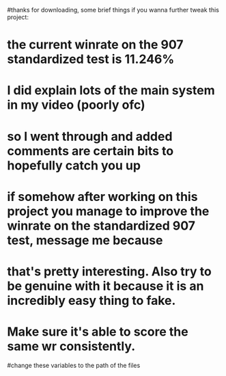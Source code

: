 #thanks for downloading, some brief things if you wanna further tweak this project:
#  the current winrate on the 907 standardized test is 11.246%
#  I did explain lots of the main system in my video (poorly ofc)
#  so I went through and added comments are certain bits to hopefully catch you up
#  if somehow after working on this project you manage to improve the winrate on the standardized 907 test, message me because
#  that's pretty interesting. Also try to be genuine with it because it is an incredibly easy thing to fake.
#  Make sure it's able to score the same wr consistently.
#change these variables to the path of the files
